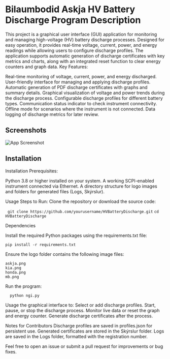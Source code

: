 
# Bilaumbodid Askja HV Battery Discharge Program Description

This project is a graphical user interface (GUI) application for monitoring and managing high-voltage (HV) battery discharge processes. Designed for easy operation, it provides real-time voltage, current, power, and energy readings while allowing users to configure discharge profiles. The application supports automatic generation of discharge certificates with key metrics and charts, along with an integrated reset function to clear energy counters and graph data. Key Features:

Real-time monitoring of voltage, current, power, and energy discharged.
User-friendly interface for managing and applying discharge profiles.
Automatic generation of PDF discharge certificates with graphs and summary details.
Graphical visualization of voltage and power trends during the discharge process.
Configurable discharge profiles for different battery types.
Communication status indicator to check instrument connectivity.
Offline mode for scenarios where the instrument is not connected.
Data logging of discharge metrics for later review.



## Screenshots
![App Screenshot](/HVdischarge/Askja.png)


## Installation

Installation Prerequisites:

Python 3.8 or higher installed on your system.
A working SCPI-enabled instrument connected via Ethernet.
A directory structure for logo images and folders for generated files (Logs, Skýrslur).

Usage Steps to Run: Clone the repository or download the source code:

 ` git clone https://github.com/yourusername/HVBatteryDischarge.git`
  `cd HVBatteryDischarge`

Dependencies

Install the required Python packages using the requirements.txt file:

`pip install -r requirements.txt`

  Ensure the logo folder contains the following image files:

    askja.png
    kia.png
    honda.png
    mb.png
  Run the program:

      python ngi.py


Usage the graphical interface to:
Select or add discharge profiles.
Start, pause, or stop the discharge process.
Monitor live data or reset the graph and energy counter.
Generate discharge certificates after the process.

Notes for Contributors Discharge profiles are saved in profiles.json for persistent use. Generated certificates are stored in the Skýrslur folder. Logs are saved in the Logs folder, formatted with the registration number.

Feel free to open an issue or submit a pull request for improvements or bug fixes.
